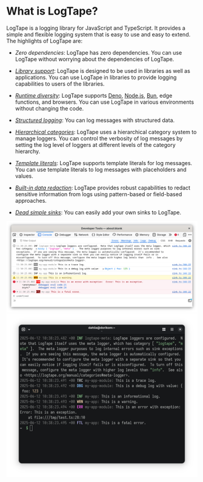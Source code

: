 What is LogTape?
===============

LogTape is a logging library for JavaScript and TypeScript.  It provides a
simple and flexible logging system that is easy to use and easy to extend.
The highlights of LogTape are:

 -  *Zero dependencies*: LogTape has zero dependencies.  You can use LogTape
    without worrying about the dependencies of LogTape.

 -  [*Library support*](./manual/library.md): LogTape is designed to be used
    in libraries as well as applications.  You can use LogTape in libraries
    to provide logging capabilities to users of the libraries.

 -  [*Runtime diversity*](./manual/install.md): LogTape supports [Deno],
    [Node.js], [Bun], edge functions, and browsers.  You can use LogTape in
    various environments without changing the code.

 -  [*Structured logging*](./manual/start.md#structured-logging): You can log
    messages with structured data.

 -  [*Hierarchical categories*](./manual/categories.md): LogTape uses
    a hierarchical category system to manage loggers.  You can control
    the verbosity of log messages by setting the log level of loggers at
    different levels of the category hierarchy.

 -  [*Template literals*](./manual/start.md#how-to-log): LogTape supports
    template literals for log messages.  You can use template literals to log
    messages with placeholders and values.

 -  [*Built-in data redaction*](./manual/redaction.md): LogTape provides robust
    capabilities to redact sensitive information from logs using pattern-based
    or field-based approaches.

 -  [*Dead simple sinks*](./manual/sinks.md): You can easily add your own sinks
    to LogTape.

![](./screenshots/web-console.png)
![](./screenshots/terminal.png)

[Deno]: https://deno.com/
[Node.js]: https://nodejs.org/
[Bun]: https://bun.sh/
